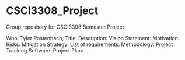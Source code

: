 # CSCI3308_Project
Group repository for CSCI3308 Semester Project

Who: Tyler Rostenbach, 
Title:
Description:
Vision Statement:
Motivation:
Risks:
Mitigation Strategy:
List of requirements:
Methodology:
Project Tracking Software:
Project Plan:
